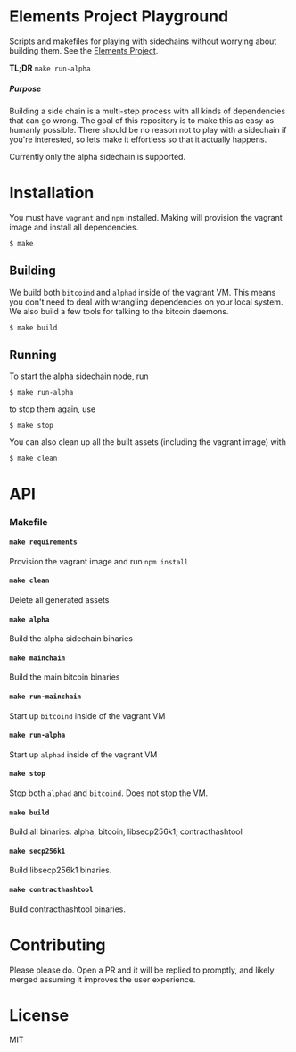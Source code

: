 # Elements Project Playground
Scripts and makefiles for playing with sidechains without worrying about building them. See the [Elements Project](https://elementsproject.org).

**TL;DR** `make run-alpha`

##### Purpose
Building a side chain is a multi-step process with all kinds of dependencies that can go wrong. The goal of this repository is to make this as easy as humanly possible. There should be no reason not to play with a sidechain if you're interested, so lets make it effortless so that it actually happens.

Currently only the alpha sidechain is supported.

# Installation
You must have `vagrant` and `npm` installed. Making will provision the vagrant image and install all dependencies.

```
$ make
```

## Building
We build both `bitcoind` and `alphad` inside of the vagrant VM. This means you don't need to deal with wrangling dependencies on your local system. We also build a few tools for talking to the bitcoin daemons.

```
$ make build
```

## Running
To start the alpha sidechain node, run
```
$ make run-alpha
```
to stop them again, use
```
$ make stop
```
You can also clean up all the built assets (including the vagrant image) with
```
$ make clean
```

# API

### Makefile

#### `make requirements`
Provision the vagrant image and run `npm install`

#### `make clean`
Delete all generated assets

#### `make alpha`
Build the alpha sidechain binaries

#### `make mainchain`
Build the main bitcoin binaries

#### `make run-mainchain`
Start up `bitcoind` inside of the vagrant VM

#### `make run-alpha`
Start up `alphad` inside of the vagrant VM

#### `make stop`
Stop both `alphad` and `bitcoind`. Does not stop the VM.

#### `make build`
Build all binaries: alpha, bitcoin, libsecp256k1, contracthashtool

#### `make secp256k1`
Build libsecp256k1 binaries.

#### `make contracthashtool`
Build contracthashtool binaries.

# Contributing
Please please do. Open a PR and it will be replied to promptly, and likely merged assuming it improves the user experience.

# License
MIT
